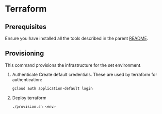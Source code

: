 # Terraform

## Prerequisites

Ensure you have installed all the tools described in the parent [README](../../README.md).

## Provisioning

This command provisions the infrastructure for the set environment.

1. Authenticate
   Create default credentials. These are used by terraform for authentication:
   ```sh
   gcloud auth application-default login
   ```
2. Deploy terraform
   ```sh
   ./provision.sh <env>
   ```
